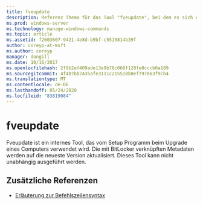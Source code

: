 ```yaml
---
title: fveupdate
description: Referenz Thema für das Tool "fveupdate", bei dem es sich um ein internes Tool handelt, das vom Setup Programm beim Upgrade eines Computers verwendet wird.
ms.prod: windows-server
ms.technology: manage-windows-commands
ms.topic: article
ms.assetid: f2603607-9421-4e8d-b9bf-c5519814b39f
author: coreyp-at-msft
ms.author: coreyp
manager: dongill
ms.date: 10/16/2017
ms.openlocfilehash: 2f9b2ef409ade13e9b78c068f128fe0cccb0a189
ms.sourcegitcommit: 4f407b82435afe3111c215510b0ef797863f9cb4
ms.translationtype: MT
ms.contentlocale: de-DE
ms.lasthandoff: 05/24/2020
ms.locfileid: "83819084"
---
```

# <a name="fveupdate"></a>fveupdate

Fveupdate ist ein internes Tool, das vom Setup Programm beim Upgrade eines Computers verwendet wird. Die mit BitLocker verknüpften Metadaten werden auf die neueste Version aktualisiert. Dieses Tool kann nicht unabhängig ausgeführt werden.

## <a name="additional-references"></a>Zusätzliche Referenzen

- [Erläuterung zur Befehlszeilensyntax](command-line-syntax-key.md)
